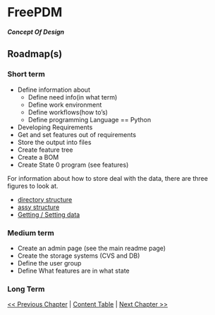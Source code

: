 # FreePDM
***Concept Of Design***

## Roadmap(s)

### Short term

- Define information about
  - Define need info(in what term)
  - Define work environment
  - Define workflows(how to’s)
  - Define programming Language == Python
- Developing Requirements
- Get and set features out of requirements
- Store the output into files
- Create feature tree
- Create a BOM
- Create State 0 program (see features)

For information about how to store deal with the data, there are three figures to look at.
- [directory structure](ConceptOfDesign/FreePDM_CoD-Figures/dir.png)
- [assy structure](ConceptOfDesign/FreePDM_CoD-Figures/assy.png)
- [Getting / Setting data](ConceptOfDesign/FreePDM_CoD-Figures/properties.png) 
### Medium term
- Create an admin page (see the main readme page)
- Create the storage systems (CVS and DB)
- Define the user group
- Define What features are in what state

### Long Term


[<< Previous Chapter](FreePDM_Requirements.md) | [Content Table](FreePDM_CoD.md) | [Next Chapter >>]()
